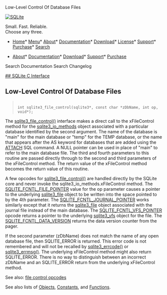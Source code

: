




Low\-Level Control Of Database Files




[![SQLite](../images/sqlite370_banner.gif)](../index.html)


Small. Fast. Reliable.  
Choose any three.


* [Home](../index.html)* [Menu](javascript:void(0))* [About](../about.html)* [Documentation](../docs.html)* [Download](../download.html)* [License](../copyright.html)* [Support](../support.html)* [Purchase](../prosupport.html)* [Search](javascript:void(0))




* [About](../about.html)* [Documentation](../docs.html)* [Download](../download.html)* [Support](../support.html)* [Purchase](../prosupport.html)






Search Documentation
Search Changelog









[## SQLite C Interface](../c3ref/intro.html)
## Low\-Level Control Of Database Files




> ```
> 
> int sqlite3_file_control(sqlite3*, const char *zDbName, int op, void*);
> 
> ```



The [sqlite3\_file\_control()](../c3ref/file_control.html) interface makes a direct call to the
xFileControl method for the [sqlite3\_io\_methods](../c3ref/io_methods.html) object associated
with a particular database identified by the second argument. The
name of the database is "main" for the main database or "temp" for the
TEMP database, or the name that appears after the AS keyword for
databases that are added using the [ATTACH](../lang_attach.html) SQL command.
A NULL pointer can be used in place of "main" to refer to the
main database file.
The third and fourth parameters to this routine
are passed directly through to the second and third parameters of
the xFileControl method. The return value of the xFileControl
method becomes the return value of this routine.


A few opcodes for [sqlite3\_file\_control()](../c3ref/file_control.html) are handled directly
by the SQLite core and never invoke the
sqlite3\_io\_methods.xFileControl method.
The [SQLITE\_FCNTL\_FILE\_POINTER](../c3ref/c_fcntl_begin_atomic_write.html#sqlitefcntlfilepointer) value for the op parameter causes
a pointer to the underlying [sqlite3\_file](../c3ref/file.html) object to be written into
the space pointed to by the 4th parameter. The
[SQLITE\_FCNTL\_JOURNAL\_POINTER](../c3ref/c_fcntl_begin_atomic_write.html#sqlitefcntljournalpointer) works similarly except that it returns
the [sqlite3\_file](../c3ref/file.html) object associated with the journal file instead of
the main database. The [SQLITE\_FCNTL\_VFS\_POINTER](../c3ref/c_fcntl_begin_atomic_write.html#sqlitefcntlvfspointer) opcode returns
a pointer to the underlying [sqlite3\_vfs](../c3ref/vfs.html) object for the file.
The [SQLITE\_FCNTL\_DATA\_VERSION](../c3ref/c_fcntl_begin_atomic_write.html#sqlitefcntldataversion) returns the data version counter
from the pager.


If the second parameter (zDbName) does not match the name of any
open database file, then SQLITE\_ERROR is returned. This error
code is not remembered and will not be recalled by [sqlite3\_errcode()](../c3ref/errcode.html)
or [sqlite3\_errmsg()](../c3ref/errcode.html). The underlying xFileControl method might
also return SQLITE\_ERROR. There is no way to distinguish between
an incorrect zDbName and an SQLITE\_ERROR return from the underlying
xFileControl method.


See also: [file control opcodes](../c3ref/c_fcntl_begin_atomic_write.html)


See also lists of
 [Objects](../c3ref/objlist.html),
 [Constants](../c3ref/constlist.html), and
 [Functions](../c3ref/funclist.html).


